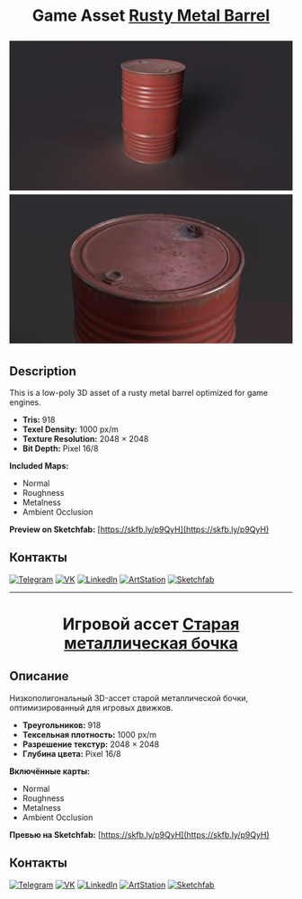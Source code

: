 
<h1 align="center"> Game Asset <a href="https://skfb.ly/p9QyH" target="_blank">Rusty Metal Barrel</a> 



![Project Preview](https://github.com/RgAnna/metal_old_barrel/blob/main/Render/Barrel_02.png)
![Project Preview](https://github.com/RgAnna/metal_old_barrel/blob/main/Render/Barrel_01.png)

## Description

This is a low-poly 3D asset of a rusty metal barrel optimized for game engines.

- **Tris:** 918  
- **Texel Density:** 1000 px/m  
- **Texture Resolution:** 2048 × 2048  
- **Bit Depth:** Pixel 16/8  

**Included Maps:**  
- Normal  
- Roughness  
- Metalness  
- Ambient Occlusion  



__Preview on Sketchfab:__ [https://skfb.ly/p9QyH](https://skfb.ly/p9QyH)  


## Контакты

[![Telegram](https://img.shields.io/badge/-Telegram-2CA5E0?style=flat&logo=telegram&logoColor=white)](https://t.me/RgAnna_Art)
[![VK](https://img.shields.io/badge/-VK-4C75A3?style=flat&logo=vk&logoColor=white)](https://vk.com/rganna_art)
[![LinkedIn](https://img.shields.io/badge/-LinkedIn-0077B5?style=flat&logo=linkedin&logoColor=white)](https://www.linkedin.com/in/anna-rogova-487090370/)
[![ArtStation](https://img.shields.io/badge/-ArtStation-13AFF0?style=flat&logo=artstation&logoColor=white)](https://www.artstation.com/rganna)
[![Sketchfab](https://img.shields.io/badge/-Sketchfab-000000?style=flat&logo=sketchfab&logoColor=white)](https://sketchfab.com/RgAnna)

___


<h1 align="center"> Игровой ассет <a href="https://skfb.ly/p9QyH" target="_blank">Старая металлическая бочка</a> 

## Описание

Низкополигональный 3D-ассет старой металлической бочки, оптимизированный для игровых движков.

- **Треугольников:** 918  
- **Тексельная плотность:** 1000 px/m  
- **Разрешение текстур:** 2048 × 2048  
- **Глубина цвета:** Pixel 16/8  

**Включённые карты:**  
- Normal  
- Roughness  
- Metalness  
- Ambient Occlusion  



__Превью на Sketchfab:__ [https://skfb.ly/p9QyH](https://skfb.ly/p9QyH)  


## Контакты

[![Telegram](https://img.shields.io/badge/-Telegram-2CA5E0?style=flat&logo=telegram&logoColor=white)](https://t.me/RgAnna_Art)
[![VK](https://img.shields.io/badge/-VK-4C75A3?style=flat&logo=vk&logoColor=white)](https://vk.com/rganna_art)
[![LinkedIn](https://img.shields.io/badge/-LinkedIn-0077B5?style=flat&logo=linkedin&logoColor=white)](https://www.linkedin.com/in/anna-rogova-487090370/)
[![ArtStation](https://img.shields.io/badge/-ArtStation-13AFF0?style=flat&logo=artstation&logoColor=white)](https://www.artstation.com/rganna)
[![Sketchfab](https://img.shields.io/badge/-Sketchfab-000000?style=flat&logo=sketchfab&logoColor=white)](https://sketchfab.com/RgAnna)
